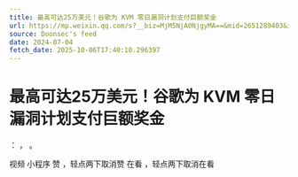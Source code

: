 ```yaml
---
title: 最高可达25万美元！谷歌为 KVM 零日漏洞计划支付巨额奖金
url: https://mp.weixin.qq.com/s?__biz=MjM5NjA0NjgyMA==&mid=2651289403&idx=3&sn=cdaedbae3d2e0cbe299486cdc86722f9
source: Doonsec's feed
date: 2024-07-04
fetch_date: 2025-10-06T17:40:10.296397
---
```


# 最高可达25万美元！谷歌为 KVM 零日漏洞计划支付巨额奖金

：
，
。

视频
小程序
赞
，轻点两下取消赞
在看
，轻点两下取消在看